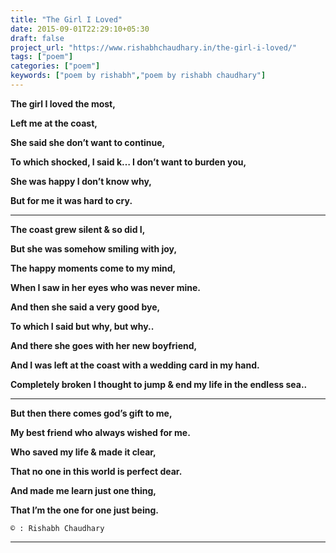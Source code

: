 ```yaml
---
title: "The Girl I Loved"
date: 2015-09-01T22:29:10+05:30
draft: false
project_url: "https://www.rishabhchaudhary.in/the-girl-i-loved/"
tags: ["poem"]
categories: ["poem"]
keywords: ["poem by rishabh","poem by rishabh chaudhary"]
---
```



**The girl I loved the most,**

**Left me at the coast,**

**She said she don’t want to continue,**

**To which shocked, I said k… I don’t want to burden you,**

**She was happy I don’t know why,**

**But for me it was hard to cry.**

_______________________________________


**The coast grew silent & so did I,**

**But she was somehow smiling with joy,**

**The happy moments come to my mind,**

**When I saw in her eyes who was never mine.**

**And then she said a very good bye,**

**To which I said but why, but why..**

**And there she goes with her new boyfriend,**

**And I was left at the coast with a wedding card in my hand.**

**Completely broken I thought to jump & end my life in the endless sea..**

___________________________________________


**But then there comes god’s gift to me,**

**My best friend who always wished for me.**

**Who saved my life & made it clear,**

**That no one in this world is perfect dear.**

**And made me learn just one thing,**

**That I’m the one for one just being.**


``` 
© : Rishabh Chaudhary 
```

___________________________________________